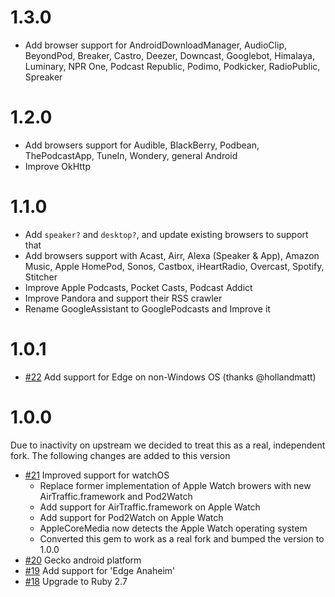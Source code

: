 # 1.3.0
* Add browser support for AndroidDownloadManager, AudioClip, BeyondPod, Breaker, Castro, Deezer, Downcast, Googlebot, Himalaya, Luminary, NPR One, Podcast Republic, Podimo, Podkicker, RadioPublic, Spreaker

# 1.2.0
* Add browsers support for Audible, BlackBerry, Podbean, ThePodcastApp, TuneIn, Wondery, general Android
* Improve OkHttp

# 1.1.0

* Add `speaker?` and `desktop?`, and update existing browsers to support that
* Add browsers support with Acast, Airr, Alexa (Speaker & App), Amazon Music, Apple HomePod, Sonos, Castbox, iHeartRadio, Overcast, Spotify, Stitcher
* Improve Apple Podcasts, Pocket Casts, Podcast Addict
* Improve Pandora and support their RSS crawler
* Rename GoogleAssistant to GooglePodcasts and Improve it

# 1.0.1

* [#22](https://github.com/art19/useragent/pull/22) Add support for Edge on non-Windows OS (thanks @hollandmatt)

# 1.0.0

Due to inactivity on upstream we decided to treat this as a real, independent fork. The following changes are added to this version

* [#21](https://github.com/art19/useragent/pull/21) Improved support for watchOS
  * Replace former implementation of Apple Watch browers with new AirTraffic.framework and Pod2Watch
  * Add support for AirTraffic.framework on Apple Watch
  * Add support for Pod2Watch on Apple Watch
  * AppleCoreMedia now detects the Apple Watch operating system
  * Converted this gem to work as a real fork and bumped the version to 1.0.0
* [#20](https://github.com/art19/useragent/pull/20) Gecko android platform
* [#19](https://github.com/art19/useragent/pull/19) Add support for 'Edge Anaheim'
* [#18](https://github.com/art19/useragent/pull/18) Upgrade to Ruby 2.7
